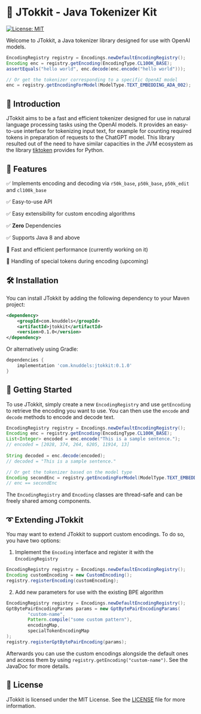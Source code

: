 # 🚀 JTokkit - Java Tokenizer Kit

[![License: MIT](https://img.shields.io/badge/License-MIT-yellow.svg)](https://opensource.org/licenses/MIT)

Welcome to JTokkit, a Java tokenizer library designed for use with OpenAI models.
```java
EncodingRegistry registry = Encodings.newDefaultEncodingRegistry();
Encoding enc = registry.getEncoding(EncodingType.CL100K_BASE);
assertEquals("hello world", enc.decode(enc.encode("hello world")));

// Or get the tokenizer corresponding to a specific OpenAI model
enc = registry.getEncodingForModel(ModelType.TEXT_EMBEDDING_ADA_002);
```

## 📖 Introduction
JTokkit aims to be a fast and efficient tokenizer designed for use in natural
language processing tasks using the OpenAI models. It provides an easy-to-use
interface for tokenizing input text, for example for counting required tokens
in preparation of requests to the ChatGPT model. This library resulted out of
the need to have similar capacities in the JVM ecosystem as the library
[tiktoken](https://github.com/openai/tiktoken) provides for Python.

## 🤖 Features

✅ Implements encoding and decoding via `r50k_base`, `p50k_base`, `p50k_edit`
and `cl100k_base`

✅ Easy-to-use API

✅ Easy extensibility for custom encoding algorithms

✅ **Zero** Dependencies

✅ Supports Java 8 and above


🔨 Fast and efficient performance (currently working on it)

🔨 Handling of special tokens during encoding (upcoming)

## 🛠️ Installation
You can install JTokkit by adding the following dependency to your Maven project:

```xml
<dependency>
    <groupId>com.knuddels</groupId>
    <artifactId>jtokkit</artifactId>
    <version>0.1.0</version>
</dependency>
```

Or alternatively using Gradle:

```groovy
dependencies {
    implementation 'com.knuddels:jtokkit:0.1.0'
}
```

## 🔰 Getting Started
To use JTokkit, simply create a new `EncodingRegistry` and use `getEncoding` to
retrieve the encoding you want to use. You can then use the `encode` and
`decode` methods to encode and decode text.

```java
EncodingRegistry registry = Encodings.newDefaultEncodingRegistry();
Encoding enc = registry.getEncoding(EncodingType.CL100K_BASE);
List<Integer> encoded = enc.encode("This is a sample sentence.");
// encoded = [2028, 374, 264, 6205, 11914, 13]
        
String decoded = enc.decode(encoded);
// decoded = "This is a sample sentence."

// Or get the tokenizer based on the model type
Encoding secondEnc = registry.getEncodingForModel(ModelType.TEXT_EMBEDDING_ADA_002);
// enc == secondEnc
```

The `EncodingRegistry` and `Encoding` classes are thread-safe and can be freely
shared among components.

## ➰ Extending JTokkit

You may want to extend JTokkit to support custom encodings. To do so, you have two
options:

1. Implement the `Encoding` interface and register it with the `EncodingRegistry`
```java
EncodingRegistry registry = Encodings.newDefaultEncodingRegistry();
Encoding customEncoding = new CustomEncoding();
registry.registerEncoding(customEncoding);
```
2. Add new parameters for use with the existing BPE algorithm
```java
EncodingRegistry registry = Encodings.newDefaultEncodingRegistry();
GptBytePairEncodingParams params = new GptBytePairEncodingParams(
        "custom-name",
        Pattern.compile("some custom pattern"),
        encodingMap,
        specialTokenEncodingMap
);
registry.registerGptBytePairEncoding(params);
```

Afterwards you can use the custom encodings alongside the default ones and access
them by using `registry.getEncoding("custom-name")`. See the JavaDoc for more
details.

## 📄 License
JTokkit is licensed under the MIT License. See the
[LICENSE](https://github.com/knuddelsgmbh/jtokkit/blob/main/LICENSE) file
for more information.
